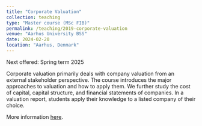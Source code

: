 ```yaml
---
title: "Corporate Valuation"
collection: teaching
type: "Master course (MSc FIB)"
permalink: /teaching/2019-corporate-valuation
venue: "Aarhus University BSS"
date: 2024-02-20
location: "Aarhus, Denmark"
---
```


Next offered: Spring term 2025

Corporate valuation primarily deals with company valuation from an external stakeholder perspective. The course introduces the major approaches to valuation and how to apply them. We further study the cost of capital, capital structure, and financial statements of companies. In a valuation report, students apply their knowledge to a listed company of their choice.

More information <a href="https://kursuskatalog.au.dk/da/course/123014/Corporate-Valuation">here</a>.
